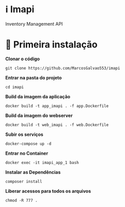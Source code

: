 # ℹ️ Imapi
Inventory Management API

# 🏃 Primeira instalação

<b>Clonar o código</b>

``git clone https://github.com/MarcosGalvao553/imapi``

<b>Entrar na pasta do projeto</b>

``cd imapi``

<b>Build da imagem da aplicação</b>

``docker build -t app_imapi . -f app.Dockerfile``

<b>Build da imagem do webserver</b>

``docker build -t web_imapi . -f web.Dockerfile``

<b>Subir os serviços </b>

``docker-compose up -d``

<b>Entrar no Container </b>

``docker exec -it imapi_app_1 bash``

<b>Instalar as Dependências </b>

``composer install``

<b>Liberar acessos para todos os arquivos</b>

``chmod -R 777 .``

